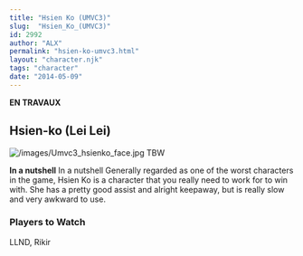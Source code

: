 ```yaml
---
title: "Hsien Ko (UMVC3)"
slug:  "Hsien_Ko_(UMVC3)"
id: 2992
author: "ALX"
permalink: "hsien-ko-umvc3.html"
layout: "character.njk"
tags: "character"
date: "2014-05-09"
---
```


**EN TRAVAUX**

## Hsien-ko (Lei Lei)

![](/images/Umvc3_hsienko_face.jpg‎ "/images/Umvc3_hsienko_face.jpg‎") TBW

**In a nutshell** In a nutshell Generally regarded as one of the worst
characters in the game, Hsien Ko is a character that you really need to
work for to win with. She has a pretty good assist and alright keepaway,
but is really slow and very awkward to use.

### Players to Watch

LLND, Rikir
